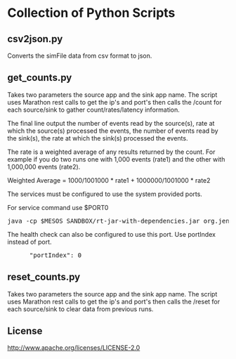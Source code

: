 # Collection of Python Scripts

## csv2json.py
Converts the simFile data from csv format to json. 

## get_counts.py
Takes two parameters the source app and the sink app name.  The script uses Marathon rest calls to get the ip's and port's then calls the /count for each source/sink to gather count/rates/latency information.

The final line output the number of events read by the source(s), rate at which the source(s) processed the events, the number of events read by the sink(s), the rate at which the sink(s) processed the events.

The rate is a weighted average of any results returned by the count. For example if you do two runs one with 1,000 events (rate1) and the other with 1,000,000 events (rate2).  

Weighted Average =  1000/1001000 * rate1 + 1000000/1001000 * rate2

The services must be configured to use the system provided ports.  

For service command use $PORT0

<pre>
java -cp $MESOS_SANDBOX/rt-jar-with-dependencies.jar org.jennings.rt.sink.kafka.KafkaCnt kafka simFile group1 $PORT0
</pre>

The health check can also be configured to use this port.  Use portIndex instead of port.

<pre>
      "portIndex": 0            
</pre>


## reset_counts.py
Takes two parameters the source app and the sink app name.  The script uses Marathon rest calls to get the ip's and port's then calls the /reset for each source/sink to clear data from previous runs.

## License

http://www.apache.org/licenses/LICENSE-2.0 




